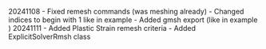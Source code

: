 20241108 - Fixed remesh commands (was meshing already) 
         - Changed indices to begin with 1 like in example
         - Added gmsh export (like in example )
20241111 - Added Plastic Strain remesh criteria
         - Added ExplicitSolverRmsh class
